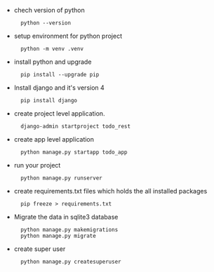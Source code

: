 * chech version of python 

        python --version

* setup environment for python project

        python -m venv .venv

* install python and upgrade

        pip install --upgrade pip

* Install django and it's version 4

        pip install django

* create project level application.

        django-admin startproject todo_rest

* create app level application

        python manage.py startapp todo_app

* run your project

        python manage.py runserver

* create requirements.txt files which holds the all installed packages

        pip freeze > requirements.txt

* Migrate the data in sqlite3 database 

        python manage.py makemigrations 
        python manage.py migrate

* create super user

        python manage.py createsuperuser







